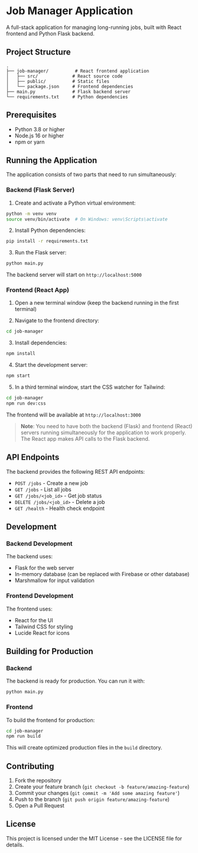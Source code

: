 # Job Manager Application

A full-stack application for managing long-running jobs, built with React frontend and Python Flask backend.

## Project Structure

```
.
├── job-manager/          # React frontend application
│   ├── src/             # React source code
│   ├── public/          # Static files
│   └── package.json     # Frontend dependencies
├── main.py              # Flask backend server
└── requirements.txt     # Python dependencies
```

## Prerequisites

- Python 3.8 or higher
- Node.js 16 or higher
- npm or yarn

## Running the Application

The application consists of two parts that need to run simultaneously:

### Backend (Flask Server)

1. Create and activate a Python virtual environment:
```bash
python -m venv venv
source venv/bin/activate  # On Windows: venv\Scripts\activate
```

2. Install Python dependencies:
```bash
pip install -r requirements.txt
```

3. Run the Flask server:
```bash
python main.py
```

The backend server will start on `http://localhost:5000`

### Frontend (React App)

1. Open a new terminal window (keep the backend running in the first terminal)

2. Navigate to the frontend directory:
```bash
cd job-manager
```

3. Install dependencies:
```bash
npm install
```

4. Start the development server:
```bash
npm start
```

5. In a third terminal window, start the CSS watcher for Tailwind:
```bash
cd job-manager
npm run dev:css
```

The frontend will be available at `http://localhost:3000`

> **Note**: You need to have both the backend (Flask) and frontend (React) servers running simultaneously for the application to work properly. The React app makes API calls to the Flask backend.

## API Endpoints

The backend provides the following REST API endpoints:

- `POST /jobs` - Create a new job
- `GET /jobs` - List all jobs
- `GET /jobs/<job_id>` - Get job status
- `DELETE /jobs/<job_id>` - Delete a job
- `GET /health` - Health check endpoint

## Development

### Backend Development

The backend uses:
- Flask for the web server
- In-memory database (can be replaced with Firebase or other database)
- Marshmallow for input validation

### Frontend Development

The frontend uses:
- React for the UI
- Tailwind CSS for styling
- Lucide React for icons

## Building for Production

### Backend
The backend is ready for production. You can run it with:
```bash
python main.py
```

### Frontend
To build the frontend for production:
```bash
cd job-manager
npm run build
```

This will create optimized production files in the `build` directory.

## Contributing

1. Fork the repository
2. Create your feature branch (`git checkout -b feature/amazing-feature`)
3. Commit your changes (`git commit -m 'Add some amazing feature'`)
4. Push to the branch (`git push origin feature/amazing-feature`)
5. Open a Pull Request

## License

This project is licensed under the MIT License - see the LICENSE file for details.
